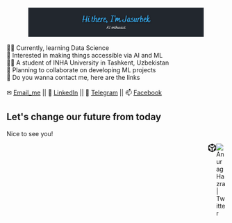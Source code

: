 <p align="center"><img src="https://github.com/Jasurbek16/Jasurbek16/blob/main/Let's%20build%20the%20future%20today....png" alt="a picture that has the name Jasurbek Mamurov which has been written on it" width="80%"/></p>

 👨‍💻 Currently, learning Data Science <br>
 🤖 Interested in making things accessible via AI and ML <br>
 🧑‍🎓 A student of INHA University in Tashkent, Uzbekistan <br>
 🤝 Planning to collaborate on developing ML projects <br>
 📲 Do you wanna contact me, here are the links <br><br>
✉ [Email_me](mailto:jascinmamurov7@gmail.com) || 📱 [LinkedIn](https://www.linkedin.com/in/jmamurov) || 📮 [Telegram](https://t.me/Jasurbek16) || 📫 [Facebook](https://www.facebook.com/mamurov.jasurbek)

## Let's change our future from today
Nice to see you!

<a href="https://twitter.com/anuraghazru">
  <img align="right" alt="Anurag Hazra | Twitter" width="21px" src="https://raw.githubusercontent.com/anuraghazra/anuraghazra/master/assets/twitter.svg" />
</a>
<a href="https://codesandbox.io/u/anuraghazra">
  <img align="right" alt="Anurag Hazra | CodeSandbox" width="20px" src="https://raw.githubusercontent.com/anuraghazra/anuraghazra/master/assets/codesandbox.svg" />
</a>
